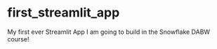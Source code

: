 # first_streamlit_app
My first ever Streamlit App I am going to build in the Snowflake DABW course!
